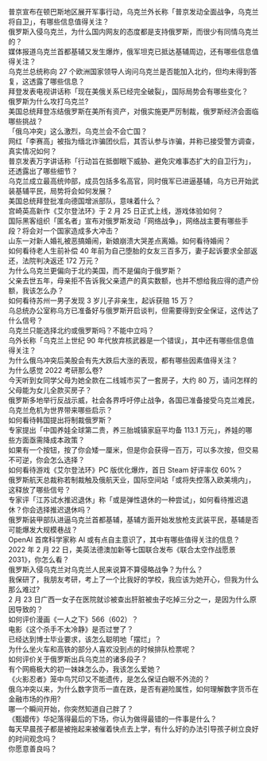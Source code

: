 普京宣布在顿巴斯地区展开军事行动，乌克兰外长称「普京发动全面战争，乌克兰将自卫」，有哪些信息值得关注？  
俄罗斯入侵乌克兰，为什么国内网友的态度都是支持俄罗斯，而很少有同情乌克兰的？  
媒体报道乌克兰首都基辅又发生爆炸，俄军坦克已抵达基辅周边，还有哪些信息值得关注？  
乌克兰总统称向 27 个欧洲国家领导人询问乌克兰是否能加入北约，但均未得到答复，这透露了哪些信息？  
拜登发表电视讲话称「现在美俄关系已经完全破裂」，国际局势会有哪些变化？  
俄罗斯为什么攻打乌克兰?  
美国总统拜登冻结俄罗斯在美所有资产，对俄实施更严厉制裁，俄罗斯经济会面临哪些挑战？  
「俄乌冲突」这么激烈，乌克兰会不会亡国？  
网红「李赛高」被指为缅北诈骗团伙后，其否认参与诈骗，并称已接受警方调查，真实情况如何？  
普京发表万字讲话称「行动旨在抵御眼下威胁、避免灾难事态扩大的自卫行为」，还透露出了哪些细节？  
乌克兰成立最高统帅部，成员包括多名高官，同时俄军已进逼基辅，乌方已开始武装基辅平民，局势将会如何发展？  
美国总统拜登批准向德国增派部队，意味着什么？  
宫崎英高新作《艾尔登法环》于 2 月 25 日正式上线，游戏体验如何？  
国际黑客组织「匿名者」宣布对俄罗斯发动「网络战争」，网络战主要有哪些手段？将会对一个国家造成多大冲击？  
山东一对新人婚礼被恶搞婚闹，新娘崩溃大哭差点离婚。如何看待婚闹？  
如何看待老人生前补偿 40 年前为自己堕胎的女友三百多万，妻子起诉要求全部返还，法院判决返还 172 万元？  
为什么乌克兰更偏向于北约美国，而不是偏向于俄罗斯？  
父亲去世五年，母亲拒不告诉我父亲遗产的真实数额，也并不想给我应得的遗产份额，我该怎么办？  
如何看待苏州一男子发现 3 岁儿子非亲生，起诉获赔 15 万？  
乌总统办公室称乌方已准备好与俄罗斯开启谈判，但需要得到安全保证，这传达了什么信号？  
乌克兰只能选择北约或俄罗斯吗？不能中立吗？  
乌外长称「乌克兰上世纪 90 年代放弃核武器是一个错误」，其中还有哪些信息值得关注？  
为什么俄乌冲突后美股会有先大跌后大涨的表现，都有哪些因素值得关注？  
为什么感觉 2022 考研那么卷?  
今天听到女同学父母为她全款在二线城市买了一套房子，大约 80 万，请问怎样的父母能为女儿全款买房子？  
俄罗斯多地举行反战示威，社会各界呼吁停止战争，各国已准备接受乌克兰难民，乌克兰危机为世界带来哪些启示？  
如何看待韩国提出将制裁俄罗斯？  
专家提出「中国养娃全球第二贵，养三胎城镇家庭平均备 113.1 万元」，养娃的哪些方面亟需降成本政策？  
如果有一个按钮，按了你会矮一厘米，但是你会获得一百万，可以多次按，但交易不可逆，你会怎么选择？  
如何看待游戏《艾尔登法环》PC 版优化爆炸，首日 Steam 好评率仅 60%？  
俄罗斯航天总裁称若制裁触及俄航天业，国际空间站「或将失控落入欧美境内」，这释放了哪些信号？  
专家评「江苏试水推迟退休」称「或是弹性退休的一种尝试」，如何看待推迟退休？你会选择推迟退休吗？  
俄罗斯装甲部队进逼乌克兰首都基辅，基辅方面开始发放枪支武装平民，基辅是否可能爆发大规模巷战？  
OpenAI 首席科学家称 AI 或有点自主意识了，其中有哪些值得关注的信息？  
2022 年 2 月 22 日，美英法德澳加新等七国联合发布《联合太空作战愿景 2031》，你怎么看？  
俄罗斯入侵乌克兰对乌克兰人民来说算不算侵略战争？为什么？  
我保研了，我朋友考研，考上了一个比我好的学校，我应该为她开心，但我为什么那么难过?  
2 月 23 日广西一女子在医院就诊被查出肝脏被虫子吃掉三分之一，是因为什么原因导致的？  
如何评价漫画《一人之下》566（602）？  
电影《这个杀手不太冷静》是否过誉了？  
已经达到博士毕业要求，该怎么聪明地「摆烂」？  
为什么坐火车和高铁的部分人喜欢没到点的时候排队检票呢？  
如何评价关于俄罗斯出兵乌克兰的诸多段子？  
有个网瘾极大的初一妹妹怎么办，我该怎么爱她？  
《火影忍者》笼中鸟咒印又不能遗传，是怎么保证白眼不外流的？  
俄乌冲突以来，为什么数字货币一直在跌，是否有避险属性，如何理解数字货币在金融市场的作用?  
哪一个瞬间开始，你突然知道自己胖了？  
《甄嬛传》华妃落得最后的下场，你认为做得最错的一件事是什么？  
每天早晨孩子都是被拖起来被催着快点去上学，有什么好的办法引导孩子树立良好的时间观念吗？  
你愿意善良吗？  
